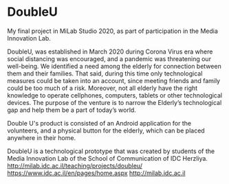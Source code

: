 # DoubleU
My final project in MiLab Studio 2020, as part of participation in the Media Innovation Lab.

DoubleU, was established in March 2020 during Corona Virus era where social distancing was encouraged, and a pandemic was threatening our well-being. We identified a need among the elderly for connection between them and their families. That said, during this time only technological measures could be taken into an account, since meeting friends and family could be too much of a risk. Moreover, not all elderly have the right knowledge to operate cellphones, computers, tablets or other technological devices. The purpose of the venture is to narrow the Elderly’s technological gap and help them be a part of today’s world.

Double U's product is consisted of an Android application for the volunteers, and a physical button for the elderly, which can be placed anywhere in their home.

DoubleU is a technological prototype that was created by students of the Media Innovation Lab of the School of Communication of IDC Herzliya. 
http://milab.idc.ac.il/teaching/projects/doubleu/
https://www.idc.ac.il/en/pages/home.aspx 
http://milab.idc.ac.il
